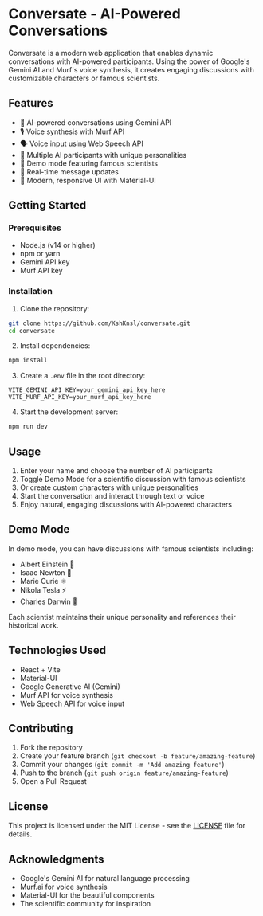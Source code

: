 # Conversate - AI-Powered Conversations

Conversate is a modern web application that enables dynamic conversations with AI-powered participants. Using the power of Google's Gemini AI and Murf's voice synthesis, it creates engaging discussions with customizable characters or famous scientists.

## Features

- 🤖 AI-powered conversations using Gemini API
- 🎙️ Voice synthesis with Murf API
- 🗣️ Voice input using Web Speech API
- 👥 Multiple AI participants with unique personalities
- 🔬 Demo mode featuring famous scientists
- 💬 Real-time message updates
- 🎨 Modern, responsive UI with Material-UI

## Getting Started

### Prerequisites

- Node.js (v14 or higher)
- npm or yarn
- Gemini API key
- Murf API key

### Installation

1. Clone the repository:
```bash
git clone https://github.com/KshKnsl/conversate.git
cd conversate
```

2. Install dependencies:
```bash
npm install
```

3. Create a `.env` file in the root directory:
```env
VITE_GEMINI_API_KEY=your_gemini_api_key_here
VITE_MURF_API_KEY=your_murf_api_key_here
```

4. Start the development server:
```bash
npm run dev
```

## Usage

1. Enter your name and choose the number of AI participants
2. Toggle Demo Mode for a scientific discussion with famous scientists
3. Or create custom characters with unique personalities
4. Start the conversation and interact through text or voice
5. Enjoy natural, engaging discussions with AI-powered characters

## Demo Mode

In demo mode, you can have discussions with famous scientists including:
- Albert Einstein 🧪
- Isaac Newton 🍎
- Marie Curie ⚛️
- Nikola Tesla ⚡
- Charles Darwin 🦋

Each scientist maintains their unique personality and references their historical work.

## Technologies Used

- React + Vite
- Material-UI
- Google Generative AI (Gemini)
- Murf API for voice synthesis
- Web Speech API for voice input

## Contributing

1. Fork the repository
2. Create your feature branch (`git checkout -b feature/amazing-feature`)
3. Commit your changes (`git commit -m 'Add amazing feature'`)
4. Push to the branch (`git push origin feature/amazing-feature`)
5. Open a Pull Request

## License

This project is licensed under the MIT License - see the [LICENSE](LICENSE) file for details.

## Acknowledgments

- Google's Gemini AI for natural language processing
- Murf.ai for voice synthesis
- Material-UI for the beautiful components
- The scientific community for inspiration